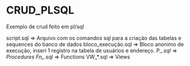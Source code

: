 # CRUD_PLSQL
Exemplo de crud feito em pl/sql

script.sql => Arquivo com os comandos sql para a criação das tabelas e sequences do banco de dados
bloco_execução.sql => Bloco anonimo de execução, inseri 1 registro na tabela de usuários e endereço.
P_*.sql => Procedures
Fn_*.sql => Functions
VW_*.sql => Views
